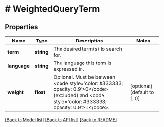 # # WeightedQueryTerm

## Properties

Name | Type | Description | Notes
------------ | ------------- | ------------- | -------------
**term** | **string** | The desired term(s) to search for. |
**language** | **string** | The language this term is expressed in. |
**weight** | **float** | Optional. Must be between &lt;code style&#x3D;&#39;color: #333333; opacity: 0.9&#39;&gt;0&lt;/code&gt; (excluded) and &lt;code style&#x3D;&#39;color: #333333; opacity: 0.9&#39;&gt;1&lt;/code&gt;. | [optional] [default to 1.0]

[[Back to Model list]](../../README.md#models) [[Back to API list]](../../README.md#endpoints) [[Back to README]](../../README.md)
